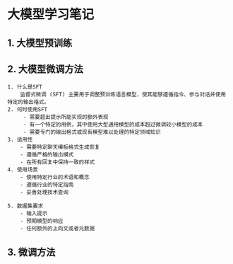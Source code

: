 # 大模型学习笔记

## 1. 大模型预训练


## 2. 大模型微调方法

    1. 什么是SFT
        监督式微调 (SFT) 主要用于调整预训练语言模型，使其能够遵循指令、参与对话并使用特定的输出格式。
    2. 何时使用SFT
         - 需要超出提示所能实现的额外表现
         - 有一个特定的用例，其中使用大型通用模型的成本超过微调较小模型的成本
         - 需要专门的输出格式或现有模型难以处理的特定领域知识 
    3. 适用性
        - 需要特定聊天模板格式生成恢复
        - 遵循严格的输出模式
        - 在所有回复中保持一致的样式
    4. 使用场景
        - 使用特定行业的术语和概念
        - 遵循行业的特定指南
        - 妥善处理技术查询

    5. 数据集要求
        - 输入提示
        - 预期模型的响应
        - 任何额外的上向文或者元数据

## 3. 微调方法


